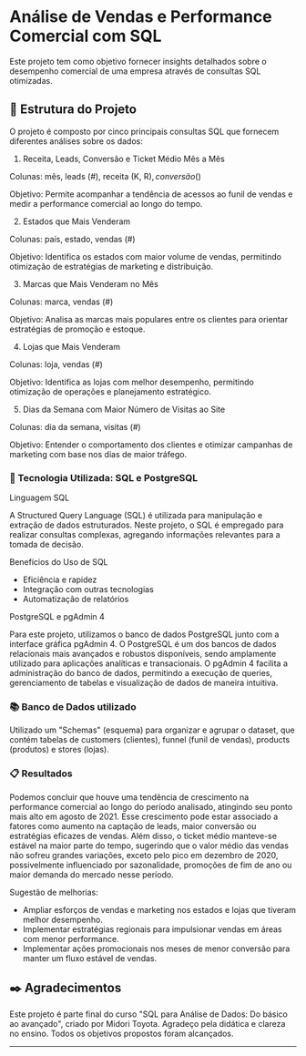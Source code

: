 # Análise de Vendas e Performance Comercial com SQL

Este projeto tem como objetivo fornecer insights detalhados sobre o desempenho comercial de uma empresa através de consultas SQL otimizadas.

## 🚀 Estrutura do Projeto

O projeto é composto por cinco principais consultas SQL que fornecem diferentes análises sobre os dados:

1. Receita, Leads, Conversão e Ticket Médio Mês a Mês

Colunas: mês, leads (#), receita (K, R$), conversão (%), ticket médio (K, R$)

Objetivo: Permite acompanhar a tendência de acessos ao funil de vendas e medir a performance comercial ao longo do tempo.

2. Estados que Mais Venderam

Colunas: país, estado, vendas (#)

Objetivo: Identifica os estados com maior volume de vendas, permitindo otimização de estratégias de marketing e distribuição.

3. Marcas que Mais Venderam no Mês

Colunas: marca, vendas (#)

Objetivo: Analisa as marcas mais populares entre os clientes para orientar estratégias de promoção e estoque.

4. Lojas que Mais Venderam

Colunas: loja, vendas (#)

Objetivo: Identifica as lojas com melhor desempenho, permitindo otimização de operações e planejamento estratégico.

5. Dias da Semana com Maior Número de Visitas ao Site

Colunas: dia da semana, visitas (#)

Objetivo: Entender o comportamento dos clientes e otimizar campanhas de marketing com base nos dias de maior tráfego.

### 🔧 Tecnologia Utilizada: SQL e PostgreSQL

Linguagem SQL

A Structured Query Language (SQL) é utilizada para manipulação e extração de dados estruturados. Neste projeto, o SQL é empregado para realizar consultas complexas, agregando informações relevantes para a tomada de decisão.

Benefícios do Uso de SQL

- Eficiência e rapidez
- Integração com outras tecnologias
- Automatização de relatórios

PostgreSQL e pgAdmin 4

Para este projeto, utilizamos o banco de dados PostgreSQL junto com a interface gráfica pgAdmin 4. O PostgreSQL é um dos bancos de dados relacionais mais avançados e robustos disponíveis, sendo amplamente utilizado para aplicações analíticas e transacionais. O pgAdmin 4 facilita a administração do banco de dados, permitindo a execução de queries, gerenciamento de tabelas e visualização de dados de maneira intuitiva.

### 📚 Banco de Dados utilizado

Utilizado um "Schemas" (esquema) para organizar e agrupar o dataset, que contém tabelas de customers (clientes), funnel (funil de vendas), products (produtos) e stores (lojas).

### 📋 Resultados

Podemos concluir que houve uma tendência de crescimento na performance comercial ao longo do período analisado, atingindo seu ponto mais alto em agosto de 2021. Esse crescimento pode estar associado a fatores como aumento na captação de leads, maior conversão ou estratégias eficazes de vendas. Além disso, o ticket médio manteve-se estável na maior parte do tempo, sugerindo que o valor médio das vendas não sofreu grandes variações, exceto pelo pico em dezembro de 2020, possivelmente influenciado por sazonalidade, promoções de fim de ano ou maior demanda do mercado nesse período.

Sugestão de melhorias:

- Ampliar esforços de vendas e marketing nos estados e lojas que tiveram melhor desempenho.
- Implementar estratégias regionais para impulsionar vendas em áreas com menor performance.
- Implementar ações promocionais nos meses de menor conversão para manter um fluxo estável de vendas.

## ✒️ Agradecimentos

Este projeto é parte final do curso "SQL para Análise de Dados: Do básico ao avançado", criado por Midori Toyota. Agradeço pela didática e clareza no ensino. Todos os objetivos propostos foram alcançados.

---